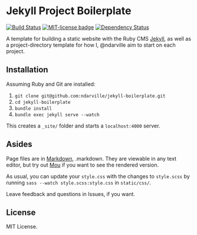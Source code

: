 Jekyll Project Boilerplate
==========================
[![Build Status](https://travis-ci.org/ndarville/jekyll-boilerplate.svg?branch=master)](https://travis-ci.org/ndarville/jekyll-boilerplate?branch=master)
[![MIT-license badge](http://img.shields.io/badge/License-MIT-blue.svg)](https://github.com/ndarville/jekyll-boilerplate/blob/master/LICENSE.md)
[![Dependency Status](https://gemnasium.com/ndarville/jekyll-boilerplate.svg?branch=master)](https://gemnasium.com/ndarville/jekyll-boilerplate)

A template for building a static website with the Ruby CMS [Jekyll][jekyll], as well as a project-directory template for how I, @ndarville aim to start on each project.

## Installation
Assuming Ruby and Git are installed:

1. `git clone git@github.com:ndarville/jekyll-boilerplate.git`
2. `cd jekyll-boilerplate`
3. `bundle install`
4. `bundle exec jekyll serve --watch`

This creates a `_site/` folder and starts a `localhost:4000` server.

## Asides
Page files are in [Markdown][markdown], .markdown. They are viewable in any text editor, but try out [Mou][mou] if you want to see the rendered version.

As usual, you can update your `style.css` with the changes to `style.scss` by running `sass --watch style.scss:style.css` in `static/css/`.

Leave feedback and questions in Issues, if you want.

## License
MIT License.


[jekyll]: http://jekyllrb.com
[markdown]: http://daringfireball.net/projects/markdown/
[mou]: http://mouapp.com/

